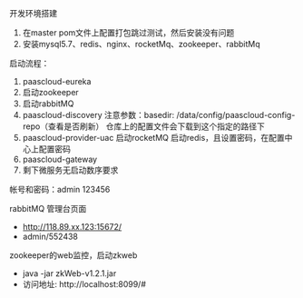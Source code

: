 开发环境搭建

1. 在master pom文件上配置打包跳过测试，然后安装没有问题
2. 安装mysql5.7、redis、nginx、rocketMq、zookeeper、rabbitMq


启动流程：
1. paascloud-eureka
2. 启动zookeeper
3. 启动rabbitMQ
4. paascloud-discovery
    注意参数：basedir: /data/config/paascloud-config-repo（查看是否刷新）
    仓库上的配置文件会下载到这个指定的路径下
5. paascloud-provider-uac
	启动rocketMQ
	启动redis，且设置密码，在配置中心上配置密码
6. paascloud-gateway
7. 剩下微服务无启动数序要求
		
		
帐号和密码：admin 123456


rabbitMQ 管理台页面
- http://118.89.xx.123:15672/
- admin/552438

zookeeper的web监控，启动zkweb
- java -jar zkWeb-v1.2.1.jar
- 访问地址: http://localhost:8099/#

